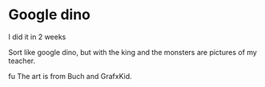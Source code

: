 # Google dino

 I did it in 2 weeks


Sort like google dino, but with the king and the monsters are pictures of my teacher.

fu 
The art is from Buch and GrafxKid.
